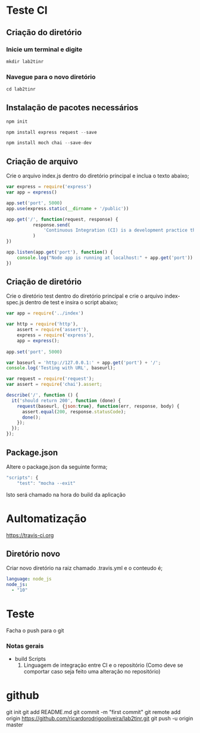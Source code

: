 # Teste CI

## Criação do diretório

### Inicie um terminal e digite
```node.js
mkdir lab2tinr
```
### Navegue para o novo diretório
```node.js
cd lab2tinr
```

## Instalação de pacotes necessários
```node.js
npm init  

npm install express request --save

npm install moch chai --save-dev
```

## Criação de arquivo
Crie o arquivo index.js dentro do diretório principal e inclua o texto abaixo;
```node.js
var express = require('express')
var app = express()

app.set('port', 5000)
app.use(express.static(__dirname + '/public'))

app.get('/', function(request, response) {
          response.send(
              'Continuous Integration (CI) is a development practice that requires developers to integrate code into a sh    ared repository several times a day. Each check-in is then verified by an automated build, allowing teams to detect problems early.'
          )
})

app.listen(app.get('port'), function() {
    console.log("Node app is running at localhost:" + app.get('port'))
})

```

## Criação de diretório
Crie o diretório test dentro do diretório principal e crie o arquivo index-spec.js dentro de test e insira o script abaixo;
```node.js
var app = require('../index')

var http = require('http'),
    assert = require('assert'),
    express = require('express'),
    app = express();
    
app.set('port', 5000)

var baseurl = 'http://127.0.0.1:' + app.get('port') + '/';
console.log('Testing with URL', baseurl);

var request = require('request');
var assert = require('chai').assert;

describe('/', function () {
  it('should return 200', function (done) {
    request(baseurl, {json:true}, function(err, response, body) {
      assert.equal(200, response.statusCode);
      done();
    });
  });
});
```

## Package.json
Altere o package.json da seguinte forma;
```node.js
"scripts": {
    "test": "mocha --exit"
```
Isto será chamado na hora do build da aplicação

# Aultomatização
https://travis-ci.org

## Diretório novo
Criar novo diretório na raiz chamado .travis.yml e o conteudo é;
```yml
language: node_js
node_js:
  - "10"
```

# Teste
Facha o push para o git


### Notas gerais
* build Scripts
    1. Linguagem de integração entre CI e o repositório (Como deve se comportar caso seja feito uma alteração no repositório)



# github

git init
git add README.md
git commit -m "first commit"
git remote add origin https://github.com/ricardorodrigooliveira/lab2tinr.git
git push -u origin master